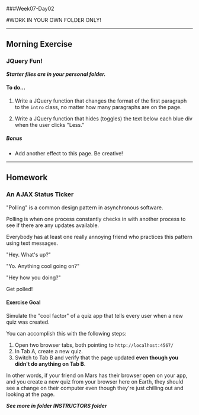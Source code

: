 ###Week07-Day02

#WORK IN YOUR OWN FOLDER ONLY!

---

## Morning Exercise

### JQuery Fun!


***Starter files are in your personal folder.***


#### To do...

1. Write a JQuery function that changes the format of the first paragraph to the `intro` class, no matter how many paragraphs are on the page.

2. Write a JQuery function that hides (toggles) the text below each blue div when the user clicks "Less."


##### Bonus

- Add another effect to this page.  Be creative!


------------

## Homework

### An AJAX Status Ticker

"Polling" is a common design pattern in asynchronous software.

Polling is when one process constantly checks in with another process
to see if there are any updates available.

Everybody has at least one really annoying friend who practices this
pattern using text messages.

"Hey. What's up?"

"Yo. Anything cool going on?"

"Hey how you doing?"

Get polled!

#### Exercise Goal

Simulate the "cool factor" of a quiz app that tells every user
when a new quiz was created.

You can accomplish this with the following steps:

1. Open two browser tabs, both pointing to `http://localhost:4567/`
2. In Tab A, create a new quiz.
3. Switch to Tab B and verify that the page updated **even though
   you didn't do anything on Tab B**.

In other words, if your friend on Mars has their browser open on your
app, and you create a new quiz from your browser here on Earth, they
should see a change on their computer even though they're just chilling
out and looking at the page.


***See more in folder INSTRUCTORS folder***